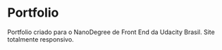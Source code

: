 # Portfolio
Portfolio criado para o NanoDegree de Front End da Udacity Brasil.
Site totalmente responsivo.
